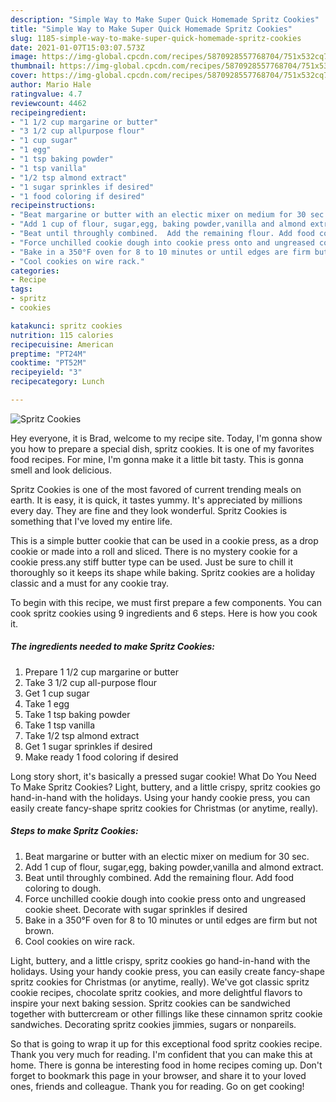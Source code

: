 ```yaml
---
description: "Simple Way to Make Super Quick Homemade Spritz Cookies"
title: "Simple Way to Make Super Quick Homemade Spritz Cookies"
slug: 1185-simple-way-to-make-super-quick-homemade-spritz-cookies
date: 2021-01-07T15:03:07.573Z
image: https://img-global.cpcdn.com/recipes/5870928557768704/751x532cq70/spritz-cookies-recipe-main-photo.jpg
thumbnail: https://img-global.cpcdn.com/recipes/5870928557768704/751x532cq70/spritz-cookies-recipe-main-photo.jpg
cover: https://img-global.cpcdn.com/recipes/5870928557768704/751x532cq70/spritz-cookies-recipe-main-photo.jpg
author: Mario Hale
ratingvalue: 4.7
reviewcount: 4462
recipeingredient:
- "1 1/2 cup margarine or butter"
- "3 1/2 cup allpurpose flour"
- "1 cup sugar"
- "1 egg"
- "1 tsp baking powder"
- "1 tsp vanilla"
- "1/2 tsp almond extract"
- "1 sugar sprinkles if desired"
- "1 food coloring if desired"
recipeinstructions:
- "Beat margarine or butter with an electic mixer on medium for 30 sec."
- "Add 1 cup of flour, sugar,egg, baking powder,vanilla and almond extract."
- "Beat until throughly combined.  Add the remaining flour. Add food coloring to dough."
- "Force unchilled cookie dough into cookie press onto and ungreased cookie sheet. Decorate with sugar sprinkles if desired"
- "Bake in a 350°F oven for 8 to 10 minutes or until edges are firm but not brown."
- "Cool cookies on wire rack."
categories:
- Recipe
tags:
- spritz
- cookies

katakunci: spritz cookies 
nutrition: 115 calories
recipecuisine: American
preptime: "PT24M"
cooktime: "PT52M"
recipeyield: "3"
recipecategory: Lunch

---
```



![Spritz Cookies](https://img-global.cpcdn.com/recipes/5870928557768704/751x532cq70/spritz-cookies-recipe-main-photo.jpg)

Hey everyone, it is Brad, welcome to my recipe site. Today, I'm gonna show you how to prepare a special dish, spritz cookies. It is one of my favorites food recipes. For mine, I'm gonna make it a little bit tasty. This is gonna smell and look delicious.

Spritz Cookies is one of the most favored of current trending meals on earth. It is easy, it is quick, it tastes yummy. It's appreciated by millions every day. They are fine and they look wonderful. Spritz Cookies is something that I've loved my entire life.

This is a simple butter cookie that can be used in a cookie press, as a drop cookie or made into a roll and sliced. There is no mystery cookie for a cookie press.any stiff butter type can be used. Just be sure to chill it thoroughly so it keeps its shape while baking. Spritz cookies are a holiday classic and a must for any cookie tray.


To begin with this recipe, we must first prepare a few components. You can cook spritz cookies using 9 ingredients and 6 steps. Here is how you cook it.

<!--inarticleads1-->

##### The ingredients needed to make Spritz Cookies:

1. Prepare 1 1/2 cup margarine or butter
1. Take 3 1/2 cup all-purpose flour
1. Get 1 cup sugar
1. Take 1 egg
1. Take 1 tsp baking powder
1. Take 1 tsp vanilla
1. Take 1/2 tsp almond extract
1. Get 1 sugar sprinkles if desired
1. Make ready 1 food coloring if desired


Long story short, it&#39;s basically a pressed sugar cookie! What Do You Need To Make Spritz Cookies? Light, buttery, and a little crispy, spritz cookies go hand-in-hand with the holidays. Using your handy cookie press, you can easily create fancy-shape spritz cookies for Christmas (or anytime, really). 

<!--inarticleads2-->

##### Steps to make Spritz Cookies:

1. Beat margarine or butter with an electic mixer on medium for 30 sec.
1. Add 1 cup of flour, sugar,egg, baking powder,vanilla and almond extract.
1. Beat until throughly combined.  Add the remaining flour. Add food coloring to dough.
1. Force unchilled cookie dough into cookie press onto and ungreased cookie sheet. Decorate with sugar sprinkles if desired
1. Bake in a 350°F oven for 8 to 10 minutes or until edges are firm but not brown.
1. Cool cookies on wire rack.


Light, buttery, and a little crispy, spritz cookies go hand-in-hand with the holidays. Using your handy cookie press, you can easily create fancy-shape spritz cookies for Christmas (or anytime, really). We&#39;ve got classic spritz cookie recipes, chocolate spritz cookies, and more delightful flavors to inspire your next baking session. Spritz cookies can be sandwiched together with buttercream or other fillings like these cinnamon spritz cookie sandwiches. Decorating spritz cookies jimmies, sugars or nonpareils. 

So that is going to wrap it up for this exceptional food spritz cookies recipe. Thank you very much for reading. I'm confident that you can make this at home. There is gonna be interesting food in home recipes coming up. Don't forget to bookmark this page in your browser, and share it to your loved ones, friends and colleague. Thank you for reading. Go on get cooking!
